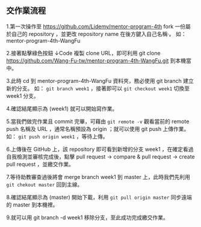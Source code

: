 ## 交作業流程

1.第一次操作至 https://github.com/Lidemy/mentor-program-4th fork 一份屬於自己的 repository ，並更改 repository name 在後方鍵入自己名稱‧。
如： mentor-program-4th-WangFu 

2.接著點擊綠色按鈕 ↓Code 複製 clone URL，即可利用 git clone https://github.com/Wang-Fu-tw/mentor-program-4th-WangFu.git 到本機當中。

3.此時 cd 到 mentor-program-4th-WangFu 資料夾，務必使用 git branch 建立新的分支。
如： `git branch week1` ，接著即可以 `git checkout week1` 切換至 week1 分支。

4.確認結尾顯示為 (week1) 就可以開始寫作業。 

5.當我們做完作業且 commit 完畢，可藉由 `git remote -v` 觀看當前的 remote push 名稱及 URL ，通常名稱預設為 origin ；就可以使用 git push 上傳作業。
如： `git push origin week1` ，等待上傳。

6.上傳後在 GitHub 上，該 repository 即可看到新增的分支 week1 ，在確定看過自我檢測並審核完成後，點擊 pull request → compare & pull request → create pull request ，並繳交作業。

7.等待助教審查過後將會 merge branch week1 到 master 上，此時我們先利用 `git chekout master` 回到主線。

8.確認結尾顯示為 (master) 開始下載，利用 `git pull origin master` 同步遠端的 master 到本機裡。

9.就可以用 git branch -d week1 移除分支，至此成功完成繳交作業。